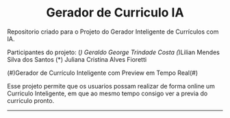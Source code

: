 <h1 align="center">Gerador de Curriculo IA </h1>

Repositorio criado para o Projeto do Gerador Inteligente de Currículos com IA.


Participantes do projeto:
(*) Geraldo George Trindade Costa 
(*)Lilian Mendes Silva dos Santos 
(*) Juliana Cristina Alves Fioretti

(#)Gerador de Currículo Inteligente com Preview em Tempo Real(#)

Esse projeto permite que os usuarios possam realizar de forma online um Curriculo Inteligente, em que ao mesmo tempo consigo ver a previa do curriculo pronto.

____________________________________________________________________________________________


